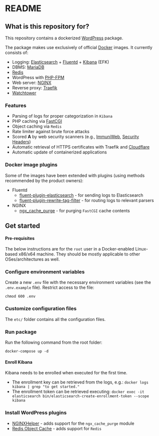 # README #

## What is this repository for? ##

This repository contains a dockerized [WordPress](https://wordpress.com) package.

The package makes use exclusively of official [Docker](https://www.docker.com/) images.
It currently consists of:
   * Logging: [Elasticsearch](https://www.elastic.co/elastic-stack/) + [Fluentd](https://www.fluentd.org/) + [Kibana](https://www.elastic.co/kibana/) (EFK)
   * DBMS: [MariaDB](https://mariadb.org/)
   * [Redis](https://redis.io/)
   * WordPress with [PHP-FPM](https://www.php.net/manual/en/install.fpm.php)
   * Web server: [NGINX](https://www.nginx.com/)
   * Reverse proxy: [Traefik](https://traefik.io/traefik/)
   * [Watchtower](https://containrrr.dev/watchtower/)

### Features

   * Parsing of logs for proper categorization in `Kibana`
   * PHP caching via [FastCGI](https://www.nginx.com/blog/9-tips-for-improving-wordpress-performance-with-nginx/#fastcgi)
   * Object caching via `Redis`
   * Rate limiter against brute force attacks
   * Scored <b>A</b> by web security scanners (e.g., [ImmuniWeb](https://www.immuniweb.com/), [Security Headers](https://securityheaders.com/))
   * Automatic retrieval of HTTPS certificates with Traefik and [Cloudflare](https://www.cloudflare.com/)
   * Automatic update of containerized applications

### Docker image plugins

Some of the images have been extended with plugins (using methods recommended by the product owners):
   * Fluentd
       * [fluent-plugin-elasticsearch](https://github.com/uken/fluent-plugin-elasticsearch) - for sending logs to Elasticsearch
       * [fluent-plugin-rewrite-tag-filter](https://github.com/fluent/fluent-plugin-rewrite-tag-filter) - for routing logs to relevant parsers
   * NGINX
      * [ngx_cache_purge](https://github.com/FRiCKLE/ngx_cache_purge) - for purging `FastCGI` cache contents

## Get started

#### Pre-requisites

The below instructions are for the `root` user in a Docker-enabled Linux-based x86/x64 machine. They should be mostly applicable to other OSes/architectures as well.

### Configure environment variables

Create a new `.env` file with the necessary environment variables (see the `.env.example` file).
Restrict access to the file:
```
chmod 600 .env
```

### Customize configuration files

The `etc/` folder contains all the configuration files.

### Run package

Run the following command from the root folder:
```
docker-compose up -d
```

#### Enroll Kibana

Kibana needs to be enrolled when executed for the first time.
   * The enrollment key can be retrieved from the logs, e.g.: `docker logs kibana | grep "to get started."`
   * The enrollment token can be retrieved executing: `docker exec -it elasticsearch bin/elasticsearch-create-enrollment-token --scope kibana`

### Install WordPress plugins

   * [NGINXHelper](https://wordpress.org/plugins/nginx-helper/) - adds support for the `ngx_cache_purge` module
   * [Redis Object Cache](https://wordpress.org/plugins/redis-cache/) - adds support for `Redis`
